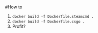#How to

1. `docker build -f Dockerfile.steamcmd .`
2. `docker build -f Dockerfile.csgo .`
3. Profit? 
